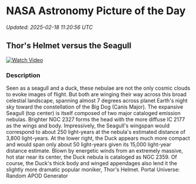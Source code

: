 # NASA Astronomy Picture of the Day

_Updated: 2025-02-18 11:20:56 UTC_

## Thor's Helmet versus the Seagull

[![Watch Video](https://img.youtube.com/vi/https://apod.nasa.gov/apod/image/2502/SeagullThor_Martino_960.jpg/0.jpg)](https://apod.nasa.gov/apod/image/2502/SeagullThor_Martino_960.jpg)

### Description

Seen as a seagull and a duck, these nebulae are not the only cosmic clouds to evoke images of flight. But both are winging their way across this broad celestial landscape, spanning almost 7 degrees across planet Earth's night sky toward the constellation of the Big Dog (Canis Major). The expansive Seagull (top center) is itself composed of two major cataloged emission nebulas. Brighter NGC 2327 forms the head with the more diffuse IC 2177 as the wings and body. Impressively, the Seagull's wingspan would correspond to about 250 light-years at the nebula's estimated distance of 3,800 light-years. At the lower right, the Duck appears much more compact and would span only about 50 light-years given its 15,000 light-year distance estimate. Blown by energetic winds from an extremely massive, hot star near its center, the Duck nebula is cataloged as NGC 2359. Of course, the Duck's thick body and winged appendages also lend it the slightly more dramatic popular moniker, Thor's Helmet.   Portal Universe: Random APOD Generator
